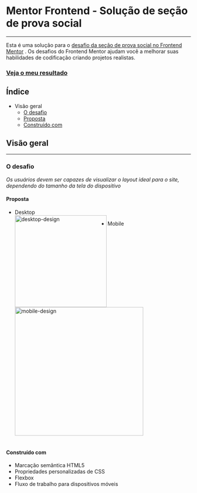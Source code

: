# Mentor Frontend - Solução de seção de prova social
***
Esta é uma solução para o [desafio da seção de prova social no Frontend Mentor](https://www.frontendmentor.io/challenges/social-proof-section-6e0qTv_bA) . Os desafios do Frontend Mentor ajudam você a melhorar suas habilidades de codificação criando projetos realistas.

<h3><a href="https://cristianbmartins.github.io/Depoimentos/">Veja o meu resultado</a></h3>

## Índice
* Visão geral
  * [O desafio](#desafio)
  * [Proposta](#props)
  * [Construído com](#contcom)

## <span id="vigeral">Visão geral</span>

***

### <span id="desafio">O desafio</span>
<i>Os usuários devem ser capazes de visualizar o layout ideal para o site, dependendo do tamanho da tela do dispositivo</i>

#### <span id="props">Proposta </span>
 * Desktop<br>
<a href="https://ibb.co/wYtQc4Z"><img src="https://i.ibb.co/st71Wqp/desktop-design.jpg" alt="desktop-design" width="250px" height="250px" align="left"></a>

 * Mobile<br>
<a href="https://ibb.co/tqzBnnB"><img src="https://i.ibb.co/Jvqn88n/mobile-design.jpg" alt="mobile-design" height="350px"></a><br><br>

#### <span id="contcom">Construído com</span>
* Marcação semântica HTML5
* Propriedades personalizadas de CSS
* Flexbox
* Fluxo de trabalho para dispositivos móveis
